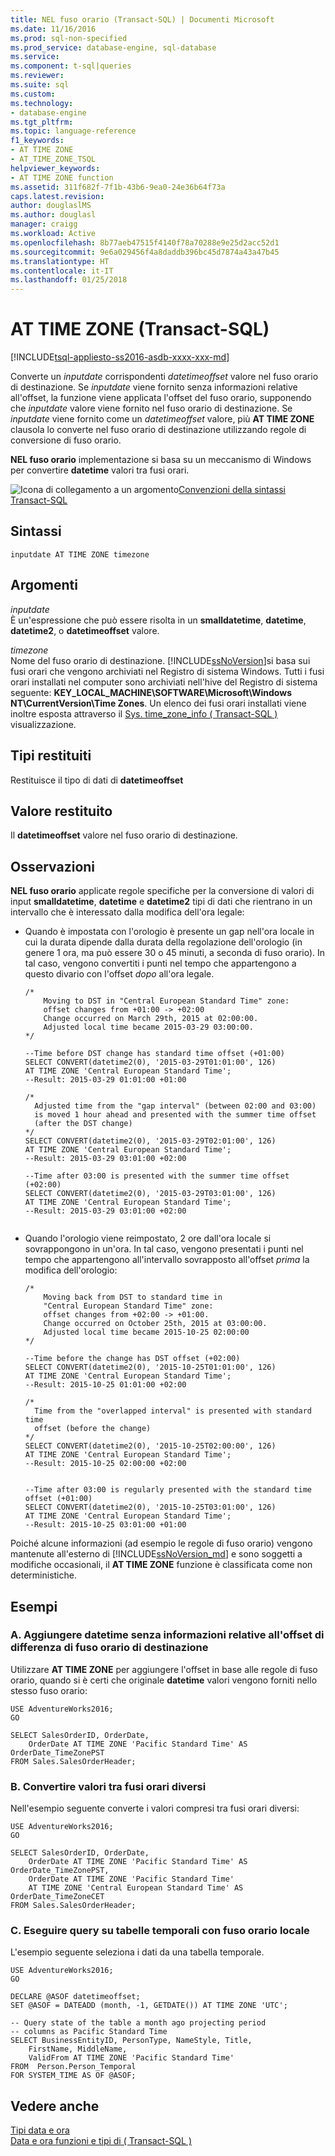 ```yaml
---
title: NEL fuso orario (Transact-SQL) | Documenti Microsoft
ms.date: 11/16/2016
ms.prod: sql-non-specified
ms.prod_service: database-engine, sql-database
ms.service: 
ms.component: t-sql|queries
ms.reviewer: 
ms.suite: sql
ms.custom: 
ms.technology:
- database-engine
ms.tgt_pltfrm: 
ms.topic: language-reference
f1_keywords:
- AT TIME ZONE
- AT_TIME_ZONE_TSQL
helpviewer_keywords:
- AT TIME ZONE function
ms.assetid: 311f682f-7f1b-43b6-9ea0-24e36b64f73a
caps.latest.revision: 
author: douglaslMS
ms.author: douglasl
manager: craigg
ms.workload: Active
ms.openlocfilehash: 8b77aeb47515f4140f78a70288e9e25d2acc52d1
ms.sourcegitcommit: 9e6a029456f4a8daddb396bc45d7874a43a47b45
ms.translationtype: HT
ms.contentlocale: it-IT
ms.lasthandoff: 01/25/2018
---
```

# <a name="at-time-zone-transact-sql"></a>AT TIME ZONE (Transact-SQL)
[!INCLUDE[tsql-appliesto-ss2016-asdb-xxxx-xxx-md](../../includes/tsql-appliesto-ss2016-asdb-xxxx-xxx-md.md)]

  Converte un *inputdate* corrispondenti *datetimeoffset* valore nel fuso orario di destinazione. Se *inputdate* viene fornito senza informazioni relative all'offset, la funzione viene applicata l'offset del fuso orario, supponendo che *inputdate* valore viene fornito nel fuso orario di destinazione. Se *inputdate* viene fornito come un *datetimeoffset* valore, più **AT TIME ZONE** clausola lo converte nel fuso orario di destinazione utilizzando regole di conversione di fuso orario.  
  
 **NEL fuso orario** implementazione si basa su un meccanismo di Windows per convertire **datetime** valori tra fusi orari.  
  
 ![Icona di collegamento a un argomento](../../database-engine/configure-windows/media/topic-link.gif "Icona di collegamento a un argomento")[Convenzioni della sintassi Transact-SQL](../../t-sql/language-elements/transact-sql-syntax-conventions-transact-sql.md)  
  
## <a name="syntax"></a>Sintassi  
  
```  
inputdate AT TIME ZONE timezone  
```  
  
## <a name="arguments"></a>Argomenti  
 *inputdate*  
 È un'espressione che può essere risolta in un **smalldatetime**, **datetime**, **datetime2**, o **datetimeoffset** valore.  
  
 *timezone*  
 Nome del fuso orario di destinazione. [!INCLUDE[ssNoVersion](../../includes/ssnoversion-md.md)]si basa sui fusi orari che vengono archiviati nel Registro di sistema Windows. Tutti i fusi orari installati nel computer sono archiviati nell'hive del Registro di sistema seguente: **KEY_LOCAL_MACHINE\SOFTWARE\Microsoft\Windows NT\CurrentVersion\Time Zones**. Un elenco dei fusi orari installati viene inoltre esposta attraverso il [Sys. time_zone_info &#40; Transact-SQL &#41; ](../../relational-databases/system-catalog-views/sys-time-zone-info-transact-sql.md) visualizzazione.  
  
## <a name="return-types"></a>Tipi restituiti  
 Restituisce il tipo di dati di **datetimeoffset**  
  
## <a name="return-value"></a>Valore restituito  
 Il **datetimeoffset** valore nel fuso orario di destinazione.  
  
## <a name="remarks"></a>Osservazioni  
 **NEL fuso orario** applicate regole specifiche per la conversione di valori di input **smalldatetime**, **datetime** e **datetime2** tipi di dati che rientrano in un intervallo che è interessato dalla modifica dell'ora legale:  
  
-   Quando è impostata con l'orologio è presente un gap nell'ora locale in cui la durata dipende dalla durata della regolazione dell'orologio (in genere 1 ora, ma può essere 30 o 45 minuti, a seconda di fuso orario). In tal caso, vengono convertiti i punti nel tempo che appartengono a questo divario con l'offset *dopo* all'ora legale.  
  
    ```  
    /*  
        Moving to DST in "Central European Standard Time" zone: 
        offset changes from +01:00 -> +02:00   
        Change occurred on March 29th, 2015 at 02:00:00.   
        Adjusted local time became 2015-03-29 03:00:00.  
    */  
    
    --Time before DST change has standard time offset (+01:00)
    SELECT CONVERT(datetime2(0), '2015-03-29T01:01:00', 126)     
    AT TIME ZONE 'Central European Standard Time';  
    --Result: 2015-03-29 01:01:00 +01:00   
  
    /*
      Adjusted time from the "gap interval" (between 02:00 and 03:00)
      is moved 1 hour ahead and presented with the summer time offset
      (after the DST change) 
    */
    SELECT CONVERT(datetime2(0), '2015-03-29T02:01:00', 126)   
    AT TIME ZONE 'Central European Standard Time';  
    --Result: 2015-03-29 03:01:00 +02:00
      
    --Time after 03:00 is presented with the summer time offset (+02:00)
    SELECT CONVERT(datetime2(0), '2015-03-29T03:01:00', 126)   
    AT TIME ZONE 'Central European Standard Time';  
    --Result: 2015-03-29 03:01:00 +02:00  
  
    ```  
  
- Quando l'orologio viene reimpostato, 2 ore dall'ora locale si sovrappongono in un'ora.  In tal caso, vengono presentati i punti nel tempo che appartengono all'intervallo sovrapposto all'offset *prima* la modifica dell'orologio:  
  
    ```  
    /*  
        Moving back from DST to standard time in 
        "Central European Standard Time" zone: 
        offset changes from +02:00 -> +01:00.  
        Change occurred on October 25th, 2015 at 03:00:00.   
        Adjusted local time became 2015-10-25 02:00:00   
    */  
    
    --Time before the change has DST offset (+02:00)
    SELECT CONVERT(datetime2(0), '2015-10-25T01:01:00', 126)      
    AT TIME ZONE 'Central European Standard Time';  
    --Result: 2015-10-25 01:01:00 +02:00  
    
    /*
      Time from the "overlapped interval" is presented with standard time 
      offset (before the change)    
    */
    SELECT CONVERT(datetime2(0), '2015-10-25T02:00:00', 126)   
    AT TIME ZONE 'Central European Standard Time';  
    --Result: 2015-10-25 02:00:00 +02:00  
    
    
    --Time after 03:00 is regularly presented with the standard time offset (+01:00)    
    SELECT CONVERT(datetime2(0), '2015-10-25T03:01:00', 126)   
    AT TIME ZONE 'Central European Standard Time';  
    --Result: 2015-10-25 03:01:00 +01:00
  
    ```  

Poiché alcune informazioni (ad esempio le regole di fuso orario) vengono mantenute all'esterno di [!INCLUDE[ssNoVersion_md](../../includes/ssnoversion-md.md)] e sono soggetti a modifiche occasionali, il **AT TIME ZONE** funzione è classificata come non deterministiche. 
  
## <a name="examples"></a>Esempi  
  
### <a name="a-add-target-time-zone-offset-to-datetime-without-offset-information"></a>A. Aggiungere datetime senza informazioni relative all'offset di differenza di fuso orario di destinazione  
 Utilizzare **AT TIME ZONE** per aggiungere l'offset in base alle regole di fuso orario, quando si è certi che originale **datetime** valori vengono forniti nello stesso fuso orario:  
  
```  
USE AdventureWorks2016;  
GO  
  
SELECT SalesOrderID, OrderDate,   
    OrderDate AT TIME ZONE 'Pacific Standard Time' AS OrderDate_TimeZonePST  
FROM Sales.SalesOrderHeader;  
```  
  
### <a name="b-convert-values-between-different-time-zones"></a>B. Convertire valori tra fusi orari diversi  
 Nell'esempio seguente converte i valori compresi tra fusi orari diversi:  
  
```  
USE AdventureWorks2016;  
GO  
  
SELECT SalesOrderID, OrderDate,   
    OrderDate AT TIME ZONE 'Pacific Standard Time' AS OrderDate_TimeZonePST,  
    OrderDate AT TIME ZONE 'Pacific Standard Time'   
    AT TIME ZONE 'Central European Standard Time' AS OrderDate_TimeZoneCET  
FROM Sales.SalesOrderHeader;  
```  
  
### <a name="c-query-temporal-tables-using-local-time-zone"></a>C. Eseguire query su tabelle temporali con fuso orario locale  
 L'esempio seguente seleziona i dati da una tabella temporale.  
  
```  
USE AdventureWorks2016;  
GO  
  
DECLARE @ASOF datetimeoffset;  
SET @ASOF = DATEADD (month, -1, GETDATE()) AT TIME ZONE 'UTC';  
  
-- Query state of the table a month ago projecting period   
-- columns as Pacific Standard Time  
SELECT BusinessEntityID, PersonType, NameStyle, Title,   
    FirstName, MiddleName,  
    ValidFrom AT TIME ZONE 'Pacific Standard Time' 
FROM  Person.Person_Temporal  
FOR SYSTEM_TIME AS OF @ASOF;  
```  
  
## <a name="see-also"></a>Vedere anche  
 [Tipi data e ora](../../t-sql/data-types/date-and-time-types.md)   
 [Data e ora funzioni e tipi di &#40; Transact-SQL &#41;](../../t-sql/functions/date-and-time-data-types-and-functions-transact-sql.md)  
  
  
